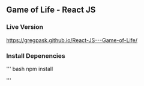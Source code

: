 ## Game of Life - React JS

### Live Version
https://gregpask.github.io/React-JS---Game-of-Life/




### Install Depenencies

''' bash
 npm install 

'''
